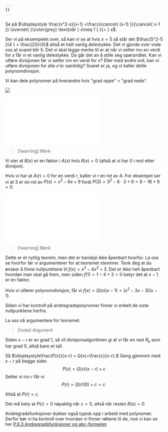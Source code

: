 ```yaml
---
{}
---
```

Se på $\displaystyle \frac{x^2-x}{x-1} =\frac{x\cancel{ (x-1) }}{\cancel{ x-1 }} \overset{ {\color{grey} \text{når } x\neq 1 } }{=  } x$.

Ser vi på eksempelet over, så kan vi se at hvis $x = 5$ så står det $\frac{5^2-5 }{4 } = \frac{20}{4}$ altså et helt vanlig delestykke. Det vi gjorde over viste oss at svaret blir $5$. Det vi skal legge merke til er at når vi setter inn en verdi for $x$ får vi et vanlig delestykke. Da går det an å stille seg spørsmålet. Kan vi utføre divisjonen før vi setter inn en verdi for $x$? Eller med andre ord, kan vi utføre divisjonen for alle $x$'er samtidig? Svaret er ja, og vi kaller dette polynomdivisjon.

Vi kan dele polynomer på hverandre hvis "grad oppe" > "grad nede".

![](/Files/polydivi.svg)

![Teorem - P.6.0 divisjonsalgoritmen](Kapittel%20X%20-%20Definisjoner%20og%20teoremer/Teorem%20-%20P.6.0%20divisjonsalgoritmen.md)

> [!warning] Merk  
>  
Vi sier at $B(x)$ er en faktor i $A(x)$ hvis $R(x) = 0$ (altså at vi har 0 i rest etter divisjon).

Hvis vi har at $A(r) = 0$ for en verdi $r$, kaller vi $r$ en rot av $A$. For eksempel ser vi at $3$ er en rot av $P(x)= x^2-6x+9$ fordi $P(3) = 3^2-6\cdot3+9 = 9 -18+9 = 0$.

![Teorem - P.6.1 Faktorteoremet](Kapittel%20X%20-%20Definisjoner%20og%20teoremer/Teorem%20-%20P.6.1%20Faktorteoremet.md)

> [!warning] Merk 
> 

Dette er et nyttig teorem, men det er kanskje ikke åpenbart hvorfor. La oss se hvorfor før vi argumenterer for at teoremet stemmer. Tenk deg at du ønsker å finne nullpunktene til $f(x)=x^3-4x^2+3$. Det er ikke helt åpenbart hvordan man skal gå frem, men siden $f(1) = 1-4+3 = 0$ betyr det at $x-1$ er en faktor. 

Hvis vi utfører polynomdivisjon, får vi $f(x)=Q(x)(x-1)=(x^2-3x-3)(x-1)$. 

Siden vi har kontroll på andregradspolynomer finner vi enkelt de siste nullpunktene herfra.

La oss nå argumentere for teoremet.

> [!note] Argument 
> 

Siden $x-r$ er av grad $1$, så vil divisjonsalgoritmen gi at vi får en rest $R_k$ som har grad 0, altså bare et tall.

Så $\displaystyle\frac{P(x)}{x-r} = Q(x)+\frac{c}{x-r}.$ Gang gjennom med $x-r$ på begge sider.
$$
P(x) = Q(x)(x-r)+ c
$$ 
Setter vi inn $r$ får vi
$$
P(r) = Q(r)(0) + c = c.
$$

 Altså at $P(r) = c$. 

Det må bety at $P(r) = 0$ nøyaktig når $c = 0$, altså når resten $R(x) = 0$.

Andregradsfunksjoner dukker også typisk opp i arbeid med polynomer. Derfor bør vi ha kontroll over hvordan vi finner røttene til de, noe vi kan se her [P.6.3 Andregradsfunksjoner og abc-formelen](Kapittel%200%20-%20innledende%20kapittel/P.6.3%20Andregradsfunksjoner%20og%20abc-formelen.md)